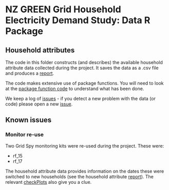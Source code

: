 # NZ GREEN Grid Household Electricity Demand Study: Data R Package

## Household attributes

The code in this folder constructs (and describes) the available household attribute data collected during the project. It saves the data as a .csv file and produces a [report](../../reports/surveyProcessingReport.pdf).

The code makes extensive use of package functions. You will need to look at the [package function code](../../R/) to understand what has been done.

We keep a log of [issues](https://github.com/dataknut/nzGREENGridDataR/issues?q=is%3Aissue+label%3AhhAttributes) - if you detect a new problem with the data (or code) please open a new [issue](https://github.com/dataknut/nzGREENGridDataR/issues?q=is%3Aissue+label%3AhhAttributes).

## Known issues

### Monitor re-use

Two Grid Spy monitoring kits were re-used during the project. These were:

 * rf_15 
 * rf_17

The household attribute data provides information on the dates these were switched to new households (see the household attribute [report](../../reports/surveyProcessingReport.pdf)). The relevant [checkPlots](../../checkPlots) also give you a clue.